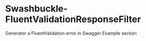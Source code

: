 # Swashbuckle-FluentValidationResponseFilter
Generator a FluentValidation error in Swagger Example section
